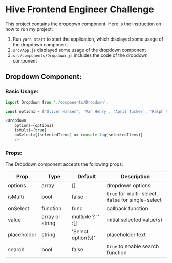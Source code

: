 # Hive Frontend Engineer Challenge

This project contains the dropdown component. 
Here is the instruction on how to run my project:

1. Run `yarn start` to start the application, which displayed some usage of the dropdown component
2. `src/App.js` displayed some usage of the dropdown component
3. `src/components/Dropdown.js` includes the code of the dropdown component

## Dropdown Component:

### Basic Usage:
```js
import Dropdown from './components/Dropdown';

const option1 = ['Oliver Hansen', 'Van Henry', 'April Tucker', 'Ralph Hubbard'];

<Dropdown
    options={option1}
    isMulti={true}
    onSelect={(selectedItems) => console.log(selectedItems)}
    />
```
### Props:

The Dropdown component accepts the following props:

| Prop        | Type            | Default            | Description                                         |
|-------------|-----------------|--------------------|-----------------------------------------------------|
| options     | array           | []                 | dropdown options                                    |
| isMulti    | bool            | false              | `true` for multi-select, `false`  for single-select |
| onSelect    | function        | func               | callback function                                   |
| value       | array or string | multiple ? '' :[]  | initial selected value(s)                           |
| placeholder | string          | 'Select option(s)' | placeholder text                                    |
| search      | bool            | false              | `true` to enable search function                    |

